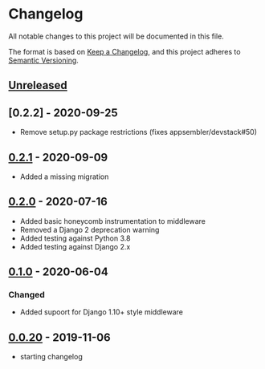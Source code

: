 # Changelog

All notable changes to this project will be documented in this file.

The format is based on [Keep a Changelog](https://keepachangelog.com/en/1.0.0/),
and this project adheres to [Semantic Versioning](https://semver.org/spec/v2.0.0.html).

## [Unreleased]

## [0.2.2] - 2020-09-25

 - Remove setup.py package restrictions (fixes appsembler/devstack#50)

## [0.2.1] - 2020-09-09

- Added a missing migration

## [0.2.0] - 2020-07-16

- Added basic honeycomb instrumentation to middleware
- Removed a Django 2 deprecation warning
- Added testing against Python 3.8
- Added testing against Django 2.x

## [0.1.0] - 2020-06-04

### Changed

- Added supoort for Django 1.10+ style middleware

## [0.0.20] - 2019-11-06

- starting changelog

[unreleased]: https://github.com/appsembler/django-tiers/compare/v0.2.2...HEAD
[0.2.1]: https://github.com/appsembler/django-tiers/compare/v0.2.1...v0.2.2
[0.2.1]: https://github.com/appsembler/django-tiers/compare/v0.2.0...v0.2.1
[0.2.0]: https://github.com/appsembler/django-tiers/compare/v0.1.0...v0.2.0
[0.1.0]: https://github.com/appsembler/django-tiers/compare/v0.0.20...v0.1.0
[0.0.20]: https://github.com/appsembler/django-tiers/releases/tag/v0.0.20
